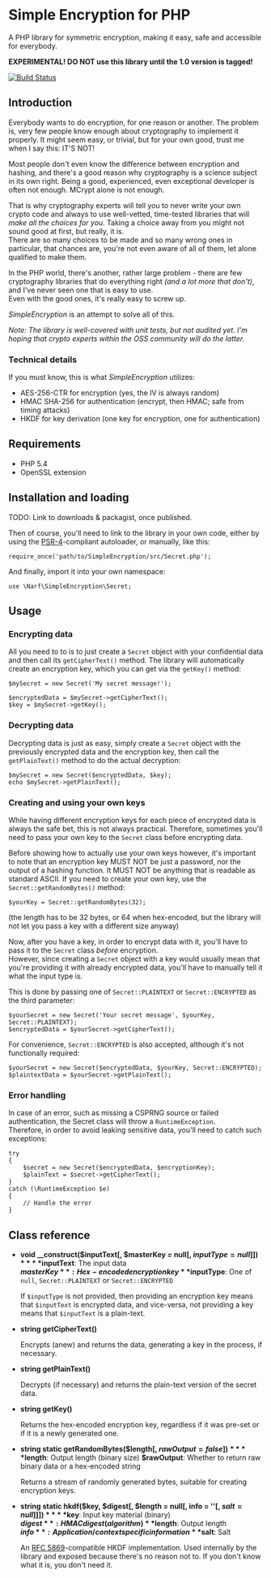 

Simple Encryption for PHP
=========================

A PHP library for symmetric encryption, making it easy, safe and accessible for everybody.

**EXPERIMENTAL! DO NOT use this library until the 1.0 version is tagged!**

[![Build Status](https://travis-ci.org/narfbg/SimpleEncryption.svg?branch=master)](https://travis-ci.org/narfbg/SimpleEncryption)

Introduction
------------

Everybody wants to do encryption, for one reason or another. The problem is, very few people know enough about cryptography to implement it properly. It might seem easy, or trivial, but for your own good, trust me when I say this: IT'S NOT!

Most people don't even know the difference between encryption and hashing, and there's a good reason why cryptography is a science subject in its own right. Being a good, experienced, even exceptional developer is often not enough. MCrypt alone is not enough.

That is why cryptography experts will tell you to never write your own crypto code and always to use well-vetted, time-tested libraries that will *make all the choices for you*. Taking a choice away from you might not sound good at first, but really, it is.  
There are so many choices to be made and so many wrong ones in particular, that chances are, you're not even aware of all of them, let alone qualified to make them.

In the PHP world, there's another, rather large problem - there are few cryptography libraries that do everything right *(and a lot more that don't)*, and I've never seen one that is easy to use.  
Even with the good ones, it's really easy to screw up.

*SimpleEncryption* is an attempt to solve all of this.  

*Note: The library is well-covered with unit tests, but not audited yet. I'm hoping that crypto experts within the OSS community will do the latter.*

### Technical details

If you must know, this is what *SimpleEncryption* utilizes:

- AES-256-CTR for encryption (yes, the IV is always random)
- HMAC SHA-256 for authentication (encrypt, then HMAC; safe from timing attacks)
- HKDF for key derivation (one key for encryption, one for authentication)

Requirements
------------

- PHP 5.4
- OpenSSL extension

Installation and loading
------------------------

TODO: Link to downloads & packagist, once published.

Then of course, you'll need to link to the library in your own code, either by using the [PSR-4](https://github.com/php-fig/fig-standards/blob/master/accepted/PSR-4-autoloader.md)-compliant autoloader, or manually, like this:

	require_once('path/to/SimpleEncryption/src/Secret.php');

And finally, import it into your own namespace:

	use \Narf\SimpleEncryption\Secret;

Usage
-----

### Encrypting data

All you need to to is to just create a `Secret` object with your confidential data and then call its `getCipherText()` method. The library will automatically create an encryption key, which you can get via the `getKey()` method:

	$mySecret = new Secret('My secret message!');

	$encryptedData = $mySecret->getCipherText();
	$key = $mySecret->getKey();

### Decrypting data

Decrypting data is just as easy, simply create a `Secret` object with the previously encrypted data and the encryption key, then call the `getPlainText()` method to do the actual decryption:

	$mySecret = new Secret($encryptedData, $key);
	echo $mySecret->getPlainText();

### Creating and using your own keys

While having different encryption keys for each piece of encrypted data is always the safe bet, this is not always practical. Therefore, sometimes you'll need to pass your own key to the `Secret` class before encrypting data.

Before showing how to actually use your own keys however, it's important to note that an encryption key MUST NOT be just a password, nor the output of a hashing function. It MUST NOT be anything that is readable as standard ASCII. If you need to create your own key, use the `Secret::getRandomBytes()` method:

	$yourKey = Secret::getRandomBytes(32);

(the length has to be 32 bytes, or 64 when hex-encoded, but the library will not let you pass a key with a different size anyway)

Now, after you have a key, in order to encrypt data with it, you'll have to pass it to the `Secret` class *before* encryption.  
However, since creating a `Secret` object with a key would usually mean that you're providing it with already encrypted data, you'll have to manually tell it what the input type is.

This is done by passing one of `Secret::PLAINTEXT` or `Secret::ENCRYPTED` as the third parameter:

	$yourSecret = new Secret('Your secret message', $yourKey, Secret::PLAINTEXT);
	$encryptedData = $yourSecret->getCipherText();

For convenience, `Secret::ENCRYPTED` is also accepted, although it's not functionally required:

	$yourSecret = new Secret($encryptedData, $yourKey, Secret::ENCRYPTED);
	$plaintextData = $yourSecret->getPlainText();

### Error handling

In case of an error, such as missing a CSPRNG source or failed authentication, the Secret class will throw a `RuntimeException`.  
Therefore, in order to avoid leaking sensitive data, you'll need to catch such exceptions:

	try
	{
		$secret = new Secret($encryptedData, $encryptionKey);
		$plainText = $secret->getCipherText();
	}
	catch (\RuntimeException $e)
	{
		// Handle the error
	}

Class reference
---------------

- **void __construct($inputText[, $masterKey = null[, $inputType = null]])**  
  **$inputText**: The input data  
  **$masterKey**: Hex-encoded encryption key  
  **$inputType**: One of `null`, `Secret::PLAINTEXT` or `Secret::ENCRYPTED`  

  If `$inputType` is not provided, then providing an encryption key means that `$inputText` is encrypted data, and vice-versa, not providing a key means that `$inputText` is a plain-text.

- **string getCipherText()**

  Encrypts (anew) and returns the data, generating a key in the process, if necessary.

- **string getPlainText()**

  Decrypts (if necessary) and returns the plain-text version of the secret data.

- **string getKey()**

  Returns the hex-encoded encryption key, regardless if it was pre-set or if it is a newly generated one.

- **string static getRandomBytes($length[, $rawOutput = false])**  
  **$length**: Output length (binary size)
  **$rawOutput**: Whether to return raw binary data or a hex-encoded string

  Returns a stream of randomly generated bytes, suitable for creating encryption keys.

- **string static hkdf($key, $digest[, $length = null[, info = ''[, $salt = null]]])**  
  **$key**: Input key material (binary)  
  **$digest**: HMAC digest (algorithm)  
  **$length**: Output length  
  **$info**: Application/context specific information  
  **$salt**: Salt  

  An [RFC 5869](https://tools.ietf.org/rfc/rfc5869.txt)-compatible HKDF implementation. Used internally by the library and exposed because there's no reason not to. If you don't know what it is, you don't need it.
